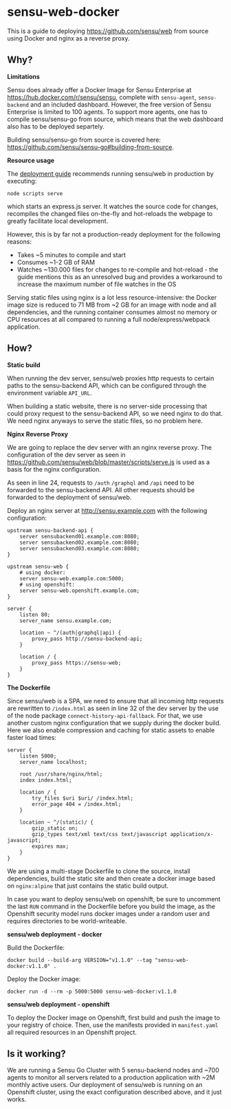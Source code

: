 # sensu-web-docker

This is a guide to deploying https://github.com/sensu/web from source using Docker and nginx as a reverse proxy.

## Why?

**Limitations**

Sensu does already offer a Docker Image for Sensu Enterprise at https://hub.docker.com/r/sensu/sensu, complete with `sensu-agent`, `sensu-backend` and an included dashboard. However, the free version of Sensu Enterprise is limited to 100 agents. To support more agents, one has to compile sensu/sensu-go from source, which means that the web dashboard also has to be deployed separtely.

Building sensu/sensu-go from source is covered here: https://github.com/sensu/sensu-go#building-from-source.

**Resource usage**

The [deployment guide](https://github.com/sensu/web/blob/master/INSTALL.md) recommends running sensu/web in production by executing:
```shell
node scripts serve
```
which starts an express.js server. It watches the source code for changes, recompiles the changed files on-the-fly and hot-reloads the webpage to greatly facilitate local development.

However, this is by far not a production-ready deployment for the following reasons:
 * Takes ~5 minutes to compile and start
 * Consumes ~1-2 GB of RAM
 * Watches ~130.000 files for changes to re-compile and hot-reload - the guide mentions this as an unresolved bug and provides a workaround to increase the maximum number of file watches in the OS

Serving static files using nginx is a lot less resource-intensive: the Docker image size is reduced to 71 MB from ~2 GB for an image with node and all dependencies, and the running container consumes almost no memory or CPU resources at all compared to running a full node/express/webpack application.

## How?

**Static build**

When running the dev server, sensu/web proxies http requests to certain paths to the sensu-backend API, which can be configured through the environment variable `API_URL`.

When building a static website, there is no server-side processing that could proxy request to the sensu-backend API, so we need nginx to do that. We need nginx anyways to serve the static files, so no problem here.

**Nginx Reverse Proxy**

We are going to replace the dev server with an nginx reverse proxy. The configuration of the dev server as seen in https://github.com/sensu/web/blob/master/scripts/serve.js is used as a basis for the nginx configuration.

As seen in line 24, requests to `/auth` `/graphql` and `/api` need to be forwarded to the sensu-backend API. All other requests should be forwarded to the deployment of sensu/web.

Deploy an nginx server at http://sensu.example.com with the following configuration:

```
upstream sensu-backend-api {
    server sensubackend01.example.com:8080;
    server sensubackend02.example.com:8080;
    server sensubackend03.example.com:8080;
}

upstream sensu-web {
    # using docker:
    server sensu-web.example.com:5000;
    # using openshift:
    server sensu-web.openshift.example.com;
}

server {
    listen 80;
    server_name sensu.example.com;

    location ~ ^/(auth|graphql|api) {
        proxy_pass http://sensu-backend-api;
    }

    location / {
        proxy_pass https://sensu-web;
    }
}
```

**The Dockerfile**

Since sensu/web is a SPA, we need to ensure that all incoming http requests are rewritten to `/index.html` as seen in line 32 of the dev server by the use of the node package `connect-history-api-fallback`. For that, we use another custom nginx configuration that we supply during the docker build. Here we also enable compression and caching for static assets to enable faster load times:

```
server {
    listen 5000;
    server_name localhost;

    root /usr/share/nginx/html;
    index index.html;

    location / {
        try_files $uri $uri/ /index.html;
        error_page 404 = /index.html;
    }

    location ~ ^/(static)/ {
        gzip_static on;
        gzip_types text/xml text/css text/javascript application/x-javascript;
        expires max;
    }
}
```

We are using a multi-stage Dockerfile to clone the source, install dependencies, build the static site and then create a docker image based on `nginx:alpine` that just contains the static build output.

In case you want to deploy sensu/web on openshift, be sure to uncomment the last `RUN` command in the Dockerfile before you build the image, as the Openshift security model runs docker images under a random user and requires directories to be world-writeable.

**sensu/web deployment - docker**

Build the Dockerfile:
```
docker build --build-arg VERSION="v1.1.0" --tag "sensu-web-docker:v1.1.0" .
```

Deploy the Docker image:
```
docker run -d --rm -p 5000:5000 sensu-web-docker:v1.1.0
```

**sensu/web deployment - openshift**

To deploy the Docker image on Openshift, first build and push the image to your registry of choice. Then, use the manifests provided in `manifest.yaml` all required resources in an Openshift project.

## Is it working?

We are running a Sensu Go Cluster with 5 sensu-backend nodes and ~700 agents to monitor all servers related to a production application with ~2M monthly active users. Our deployment of sensu/web is running on an Openshift cluster, using the exact configuration described above, and it just works.
